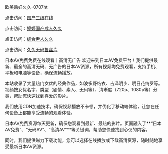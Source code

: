 
欧美熟妇久久-0707ht


点击访问：<a href="https://bsdf-5f5.pages.dev/">国产三级在线</a>

点击访问：<a href="https://gda-c7m.pages.dev/">婷婷国产成人久久</a>

点击访问：<a href="https://cfad.pages.dev/">综合尹人久久</a>

点击访问：<a href="https://gfd-5xg.pages.dev/">久久无码鲁丝片</a>


日本AV免费免费在线观看｜高清无广告
欢迎来到日本AV免费平台！我们提供最新、最全的高清无码、无广告的日本AV资源，所有视频均免费观看，支持手机、平板和电脑等设备，确保流畅播放。

本站收录了大量热门女优的经典作品，如波多野结衣、吉泽明步、明日花绮罗等。视频按女优名字、类型（剧情、素人、无码等）、清晰度（720p、1080p等）分类，帮助您快速找到喜爱的影片。

我们使用CDN加速技术，确保视频播放不卡顿，并优化了移动端体验，让您在任何设备上都能享受流畅的观看体验。

日本AV免费资源每天更新，确保您观看到最新、最热的影片。页面融入了**“日本AV免费”、“无码AV”、“高清AV”**等关键词，帮助您快速找到心仪的内容。

同时，我们提供磁力下载功能，您可以选择在线播放或下载高清资源，随时随地享受最新日本AV资源。



<span style="display:none;">[Canonical link](）</span>
